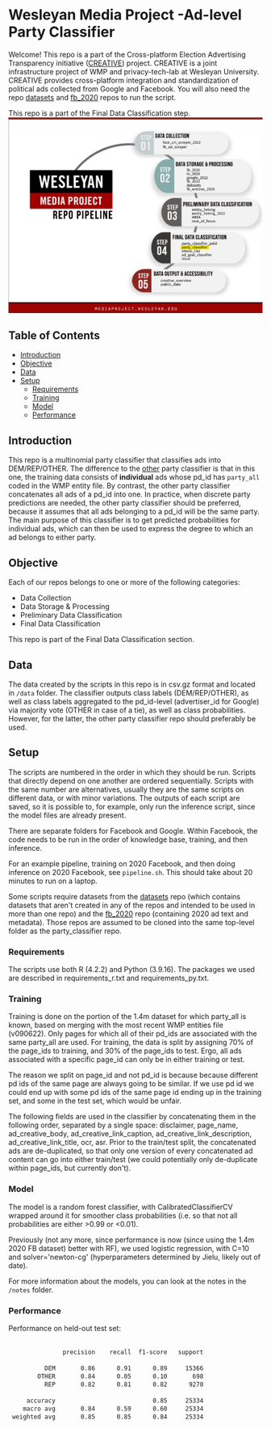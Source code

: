 # Wesleyan Media Project -Ad-level Party Classifier

Welcome! This repo is a part of the Cross-platform Election Advertising Transparency initiative ([CREATIVE](https://www.creativewmp.com/)) project. CREATIVE is a joint infrastructure project of WMP and privacy-tech-lab at Wesleyan University. CREATIVE provides cross-platform integration and standardization of political ads collected from Google and Facebook. You will also need the repo [datasets](https://github.com/Wesleyan-Media-Project/datasets) and [fb_2020](https://github.com/Wesleyan-Media-Project/fb_2022) repos to run the script.

This repo is a part of the Final Data Classification step.
![A picture of the repo pipeline with this repo highlighted](Creative_Pipelines.png)

## Table of Contents

- [Introduction](#introduction)
- [Objective](#objective)
- [Data](#data)
- [Setup](#setup)
  - [Requirements](#requirements)
  - [Training](#training)
  - [Model](#model)
  - [Performance](#performance)

## Introduction

This repo is a multinomial party classifier that classifies ads into DEM/REP/OTHER. The difference to the [other](https://github.com/Wesleyan-Media-Project/party_classifier_pdid) party classifier is that in this one, the training data consists of **individual** ads whose pd_id has `party_all` coded in the WMP entity file. By contrast, the other party classifier concatenates all ads of a pd_id into one. In practice, when discrete party predictions are needed, the other party classifier should be preferred, because it assumes that all ads belonging to a pd_id will be the same party. The main purpose of this classifier is to get predicted probabilities for individual ads, which can then be used to express the degree to which an ad belongs to either party.

## Objective

Each of our repos belongs to one or more of the following categories:

- Data Collection
- Data Storage & Processing
- Preliminary Data Classification
- Final Data Classification

This repo is part of the Final Data Classification section.

## Data

The data created by the scripts in this repo is in csv.gz format and located in `/data` folder. The classifier outputs class labels (DEM/REP/OTHER), as well as class labels aggregated to the pd_id-level (advertiser_id for Google) via majority vote (OTHER in case of a tie), as well as class probabilities. However, for the latter, the other party classifier repo should preferably be used.

## Setup

The scripts are numbered in the order in which they should be run. Scripts that directly depend on one another are ordered sequentially. Scripts with the same number are alternatives, usually they are the same scripts on different data, or with minor variations. The outputs of each script are saved, so it is possible to, for example, only run the inference script, since the model files are already present.

There are separate folders for Facebook and Google. Within Facebook, the code needs to be run in the order of knowledge base, training, and then inference.

For an example pipeline, training on 2020 Facebook, and then doing inference on 2020 Facebook, see `pipeline.sh`. This should take about 20 minutes to run on a laptop.

Some scripts require datasets from the [datasets](https://github.com/Wesleyan-Media-Project/datasets) repo (which contains datasets that aren't created in any of the repos and intended to be used in more than one repo) and the [fb_2020](https://github.com/Wesleyan-Media-Project/fb_2020) repo (containing 2020 ad text and metadata). Those repos are assumed to be cloned into the same top-level folder as the party_classifier repo.

### Requirements

The scripts use both R (4.2.2) and Python (3.9.16). The packages we used are described in requirements_r.txt and requirements_py.txt.

### Training

Training is done on the portion of the 1.4m dataset for which party_all is known, based on merging with the most recent WMP entities file (v090622). Only pages for which all of their pd_ids are associated with the same party_all are used. For training, the data is split by assigning 70% of the page_ids to training, and 30% of the page_ids to test. Ergo, all ads associated with a specific page_id can only be in either training or test.

The reason we split on page_id and not pd_id is because because different pd ids of the same page are always going to be similar. If we use pd id we could end up with some pd ids of the same page id ending up in the training set, and some in the test set, which would be unfair.

The following fields are used in the classifier by concatenating them in the following order, separated by a single space: disclaimer, page_name, ad_creative_body, ad_creative_link_caption, ad_creative_link_description, ad_creative_link_title, ocr, asr. Prior to the train/test split, the concatenated ads are de-duplicated, so that only one version of every concatenated ad content can go into either train/test (we could potentially only de-duplicate within page_ids, but currently don't).

### Model

The model is a random forest classifier, with CalibratedClassifierCV wrapped around it for smoother class probabilities (i.e. so that not all probabilities are either >0.99 or <0.01).

Previously (not any more, since performance is now (since using the 1.4m 2020 FB dataset) better with RF), we used logistic regression, with C=10 and solver='newton-cg' (hyperparameters determined by Jielu, likely out of date).

For more information about the models, you can look at the notes in the `/notes` folder.

### Performance

Performance on held-out test set:

```

               precision    recall  f1-score   support
 
          DEM       0.86      0.91      0.89     15366
        OTHER       0.84      0.05      0.10       698
          REP       0.82      0.81      0.82      9270
 
     accuracy                           0.85     25334
    macro avg       0.84      0.59      0.60     25334
 weighted avg       0.85      0.85      0.84     25334
```
